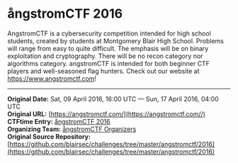 # ångstromCTF 2016

AngstromCTF is a cybersecurity competition intended for high school students, created by students at Montgomery Blair High School. Problems will range from easy to quite difficult. The emphasis will be on binary exploitation and cryptography. There will be no recon category nor algorithms category. angstromCTF is intended for both beginner CTF players and well-seasoned flag hunters. Check out our website at https://www.angstromctf.com!

---
**Original Date:** Sat, 09 April 2016, 16:00 UTC — Sun, 17 April 2016, 04:00 UTC<br>
**Original URL:** [https://angstromctf.com/](https://angstromctf.com//)<br>
**CTFtime Entry:** [ångstromCTF 2016](https://ctftime.org/event/311/)<br>
**Organizing Team:** [ångstromCTF Organizers](https://ctftime.org/team/15734)<br>
**Original Source Repository:** [https://github.com/blairsec/challenges/tree/master/angstromctf/2016](https://github.com/blairsec/challenges/tree/master/angstromctf/2016)<br>